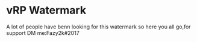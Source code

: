 # vRP Watermark
 A lot of people have benn looking for this watermark so here you all go,for support DM me:Fazy2k#2017
